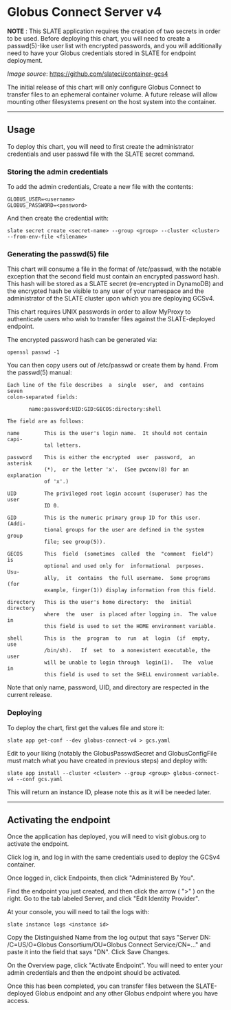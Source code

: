# Globus Connect Server v4

**NOTE** : This SLATE application requires the creation of two secrets in order to be used. Before deploying this chart, you will need to create a passwd(5)-like user list with encrypted passwords, and you will additionally need to have your Globus credentials stored in SLATE for endpoint deployment. 

*Image source*: https://github.com/slateci/container-gcs4

The initial release of this chart will only configure Globus Connect to transfer files to an ephemeral container volume. A future release will allow mounting other filesystems present on the host system into the container.

---
## Usage
To deploy this chart, you will need to first create the administrator credentials and user passwd file with the SLATE secret command. 

### Storing the admin credentials
To add the admin credentials, Create a new file with the contents:

```
GLOBUS_USER=<username>
GLOBUS_PASSWORD=<password>
```

And then create the credential with:

```
slate secret create <secret-name> --group <group> --cluster <cluster> --from-env-file <filename>
```

### Generating the passwd(5) file
This chart will consume a file in the format of /etc/passwd, with the notable exception that the second field must contain an encrypted password hash. This hash will be stored as a SLATE secret (re-encrypted in DynamoDB) and the encrypted hash be visible to any user of your namespace and the administrator of the SLATE cluster upon which you are deploying GCSv4. 

This chart requires UNIX passwords in order to allow MyProxy to authenticate users who wish to transfer files against the SLATE-deployed endpoint.

The encrypted password hash can be generated via:

```
openssl passwd -1
```

You can then copy users out of /etc/passwd or create them by hand. From the passwd(5) manual:

```
Each line of the file describes  a  single  user,  and  contains  seven
colon-separated fields:

       name:password:UID:GID:GECOS:directory:shell

The field are as follows:

name        This is the user's login name.  It should not contain capi‐
            tal letters.

password    This is either the encrypted  user  password,  an  asterisk
            (*),  or the letter 'x'.  (See pwconv(8) for an explanation
            of 'x'.)

UID         The privileged root login account (superuser) has the  user
            ID 0.

GID         This is the numeric primary group ID for this user.  (Addi‐
            tional groups for the user are defined in the system  group
            file; see group(5)).

GECOS       This  field  (sometimes  called  the  "comment  field")  is
            optional and used only for  informational  purposes.   Usu‐
            ally,  it  contains  the full username.  Some programs (for
            example, finger(1)) display information from this field.

directory   This is the user's home directory:  the  initial  directory
            where  the  user  is placed after logging in.  The value in
            this field is used to set the HOME environment variable.

shell       This is  the  program  to  run  at  login  (if  empty,  use
            /bin/sh).   If  set  to  a nonexistent executable, the user
            will be unable to login through  login(1).   The  value  in
            this field is used to set the SHELL environment variable.
```

Note that only name, password, UID, and directory are respected in the current release.

### Deploying 
To deploy the chart, first get the values file and store it:

```
slate app get-conf --dev globus-connect-v4 > gcs.yaml
```

Edit to your liking (notably the GlobusPasswdSecret and GlobusConfigFile must match what you have created in previous steps) and deploy with:

```
slate app install --cluster <cluster> --group <group> globus-connect-v4 --conf gcs.yaml
```

This will return an instance ID, please note this as it will be needed later.

--- 
## Activating the endpoint
Once the application has deployed, you will need to visit globus.org to activate the endpoint.

Click log in, and log in with the same credentials used to deploy the GCSv4 container.

Once logged in, click Endpoints, then click "Administered By You". 

Find the endpoint you just created, and then click the arrow ( ">" ) on the right. Go to the tab labeled Server, and click "Edit Identity Provider".


At your console, you will need to tail the logs with:

```
slate instance logs <instance id>
```

Copy the Distinguished Name from the log output that says "Server DN: /C=US/O=Globus Consortium/OU=Globus Connect Service/CN=..." and paste it into the field that says "DN". Click Save Changes.

On the Overview page, click "Activate Endpoint". You will need to enter your admin credentials and then the endpoint should be activated.

Once this has been completed, you can transfer files between the SLATE-deployed Globus endpoint and any other Globus endpoint where you have access.
